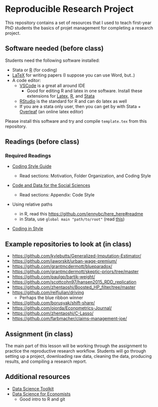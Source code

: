 # Reproducible Research Project
This repository contains a set of resources that I used to teach first-year PhD students the basics of projet management for completing a research project.

## Software needed (before class)

Students need the following software installed:
- Stata or [R](https://cran.rstudio.com/) (for coding)
- [LaTeX](https://www.latex-project.org/get/) for writing papers (I suppose you can use Word, but..)
- A code editor:
  - [VSCode](https://code.visualstudio.com/) is a great all around IDE
    - Good for editing R and latex in one software. Install these extensions for [Latex](https://marketplace.visualstudio.com/items?itemName=James-Yu.latex-workshop), [R](https://marketplace.visualstudio.com/items?itemName=REditorSupport.r), and [Stata](https://marketplace.visualstudio.com/items?itemName=kylebutts.vscode-stata)
  - [RStudio](https://posit.co/download/rstudio-desktop/) is the standard for R and can do latex as well
  - If you are a stata only user, then you can get by with Stata + [Overleaf](https://www.overleaf.com/) (an online latex editor)

Please install this software and try and compile `template.tex` from this repository. 

## Readings (before class)
### Required Readings 
- [Coding Style Guide](https://github.com/michaelstepner/healthinequality-code/blob/main/code/readme.md#folder-organization)
  - Read sections: Motivation, Folder Organization, and Coding Style

- [Code and Data for the Social Sciences](https://web.stanford.edu/~gentzkow/research/CodeAndData.pdf)
  - Read sections: Appendix: Code Style

- Using relative paths
  - in R, read this https://github.com/jennybc/here_here#readme
  - in Stata, use `global main "path/to/root"` (read [this](https://github.com/skhiggins/Stata_guide/tree/main))
    
- [Coding in Style](https://benkeser.github.io/info550/lectures/08_codestyle/codestyle.html)

## Example repositories to look at (in class)
- https://github.com/kylebutts/Generalized-Imputation-Estimator/
- https://github.com/jaworskit/urban-wage-premium/
- https://github.com/grantmcdermott/blueparadox/
- https://github.com/grantmcdermott/skeptic-priors/tree/master
- https://github.com/paulgp/bartik-weight/
- https://github.com/scottcohn97/hansen2015_RDD_replication
- https://github.com/zhentaoshi/Boosted_HP_filter/tree/master
- https://github.com/reifjulian/driving
  - Perhaps the blue ribbon winner
- https://github.com/borusyak/shift-share/
- https://github.com/ojorda/Econometrics-Journal/
- https://github.com/zhentaoshi/C-Lasso/
- https://github.com/farbmacher/claims-management-joe/


## Assignment (in class)

The main part of this lesson will be working through the assignment to practice the reproductive research workflow.
Students will go through setting up a project, downloading raw data, cleaning the data, producing results, and compiling a research report.


## Additional resources
- [Data Science Toolkit](https://benkeser.github.io/info550/lectures/)
- [Data Science for Economists](https://github.com/uo-ec607/lectures)
  - Good intro to R and git

